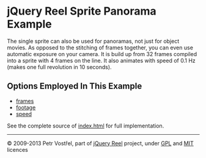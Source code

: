 jQuery Reel Sprite Panorama Example
===================================

The single sprite can also be used for panoramas, not just for object movies.
As opposed to the stitching of frames together, you can even use automatic
exposure on your camera. It is build up from 32 frames compiled into a
sprite with 4 frames on the line. It also animates with speed of 0.1 Hz
(makes one full revolution in 10 seconds).


Options Employed In This Example
--------------------------------

- [frames](http://jquery.vostrel.cz/reel#frames)
- [footage](http://jquery.vostrel.cz/reel#footage)
- [speed](http://jquery.vostrel.cz/reel#speed)

See the complete source of [index.html](index.html) for full
implementation.


---
&copy; 2009-2013 Petr Vostřel, part of [jQuery Reel][reel] project, under [GPL][GPL] and [MIT][MIT] licences



[reel]:http://jquery.vostrel.cz/reel
[GPL]:http://opensource.org/licenses/GPL-2.0
[MIT]:http://opensource.org/licenses/MIT
